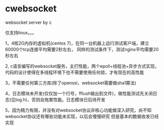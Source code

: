 # cwebsocket
websocket server by c

仅支持linux。。。

1，4核2G内存的虚拟机(centos 7)，在同一台机器上运行测试客户端，建立60000个tcp连接平均需要2秒左右， 同样的测试条件下，测试nginx平均需要20秒左右

2, c语言编写的websocket服务，主打性能，两个epoll+线程池+异步方式实现，代码的设计使得在多线程环境下也不需要使用任何锁，才有现在的高性能

3，不需要任何第三方库(除了openssl，websocket需要做sha1算法)

4，日志模块未开发(仅仅加一个行号，fflush输出到文件)，做性能测试先关闭日志(见log.h)，否则会拖累性能。日志模块日后待开发

5，因为精力有限，并没有对websocket协议非核心功能做深入研究，尚不知websocket协议还有哪些功能未实现，以后会慢慢研究 但是基本的数据收发已经实现
